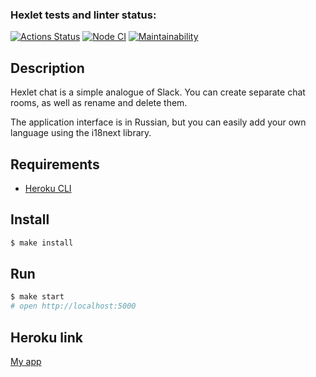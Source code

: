 ### Hexlet tests and linter status:
[![Actions Status](https://github.com/hellion86/frontend-project-lvl4/workflows/hexlet-check/badge.svg)](https://github.com/hellion86/frontend-project-lvl4/actions)
[![Node CI](https://github.com/hellion86/frontend-project-lvl4/workflows/Node%20CI/badge.svg)](https://github.com/hellion86/frontend-project-lvl4/actions)
[![Maintainability](https://api.codeclimate.com/v1/badges/defb55297904d43515de/maintainability)](https://codeclimate.com/github/hellion86/frontend-project-lvl4/maintainability)

## Description

Hexlet chat is a simple analogue of Slack. You can create separate chat rooms, as well as rename and delete them.

The application interface is in Russian, but you can easily add your own language using the i18next library.

## Requirements

* [Heroku CLI](https://devcenter.heroku.com/articles/heroku-cli)

## Install

```sh
$ make install
```
## Run

```sh
$ make start
# open http://localhost:5000
```


## Heroku link

[My app](https://rocky-headland-56319.herokuapp.com/)